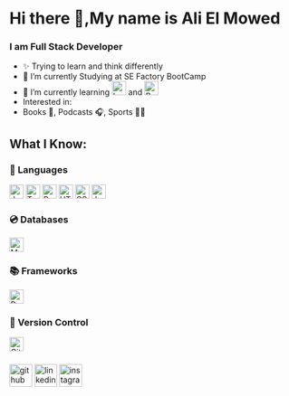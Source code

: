# Hi there 👋,My name is Ali El Mowed
### I am Full Stack Developer

- ✨ Trying to learn and think differently
- 🔭 I’m currently Studying at SE Factory BootCamp 
- 🌱 I’m currently learning <img src="https://img.shields.io/badge/Laravel-FF2D20?style=for-the-badge&logo=laravel&logoColor=white" alt="Laravel logo" title="Laravel" height="25" /> and <img src="https://img.shields.io/badge/React-20232A?style=for-the-badge&logo=react&logoColor=61DAFB" alt="React logo" title="React" height="25" />
- Interested in:
-   Books 📖, Podcasts 🎧, Sports 🤾‍♀️

## What I Know:
### 📜 Languages
<img src="https://img.shields.io/badge/JavaScript-F7DF1E?style=for-the-badge&logo=javascript&logoColor=black" alt="JavaScript logo" title="JavaScript" height="25" />
<img src="https://img.shields.io/badge/TypeScript-007ACC?style=for-the-badge&logo=typescript&logoColor=white" alt="TypeScript logo" title="TypeScript" height="25" /> 
<img src="https://img.shields.io/badge/Python-3776AB?style=for-the-badge&logo=python&logoColor=white" alt="Python logo" title="Python" height="25" /> <img src="https://img.shields.io/badge/HTML5-E34F26?style=for-the-badge&logo=html5&logoColor=white" alt="HTML 5 logo" title="HTML" height="25" /> <img src="https://img.shields.io/badge/CSS3-1572B6?style=for-the-badge&logo=css3&logoColor=white" alt="CSS3 logo" title="CSS3" height="25" /> <img src="https://img.shields.io/badge/Java-ED8B00?style=for-the-badge&logo=java&logoColor=white" alt="Java logo" title="Java" height="25" />

### 💿 Databases
<img src="https://img.shields.io/badge/MySQL-005C84?style=for-the-badge&logo=mysql&logoColor=white" alt="MySql logo" title="MySql" height="25" /> 

### 📚 Frameworks
<img src="https://img.shields.io/badge/Bootstrap-563D7C?style=for-the-badge&logo=bootstrap&logoColor=white" alt="Bootstrap logo" title="Bootstrap" height="25" /> 

### 🔩 Version Control
<img src="https://img.shields.io/badge/GIT-E44C30?style=for-the-badge&logo=git&logoColor=white" alt="Git logo" title="Git" height="25" />

###
[<img src='https://cdn.jsdelivr.net/npm/simple-icons@3.0.1/icons/github.svg' alt='github' height='40'>](https://github.com/AliElMowed)  [<img src='https://cdn.jsdelivr.net/npm/simple-icons@3.0.1/icons/linkedin.svg' alt='linkedin' height='40'>](https://www.linkedin.com/in/ali-el-mowed-26a42a206/)  [<img src='https://cdn.jsdelivr.net/npm/simple-icons@3.0.1/icons/instagram.svg' alt='instagram' height='40'>](https://www.instagram.com/alialmowed/)  

